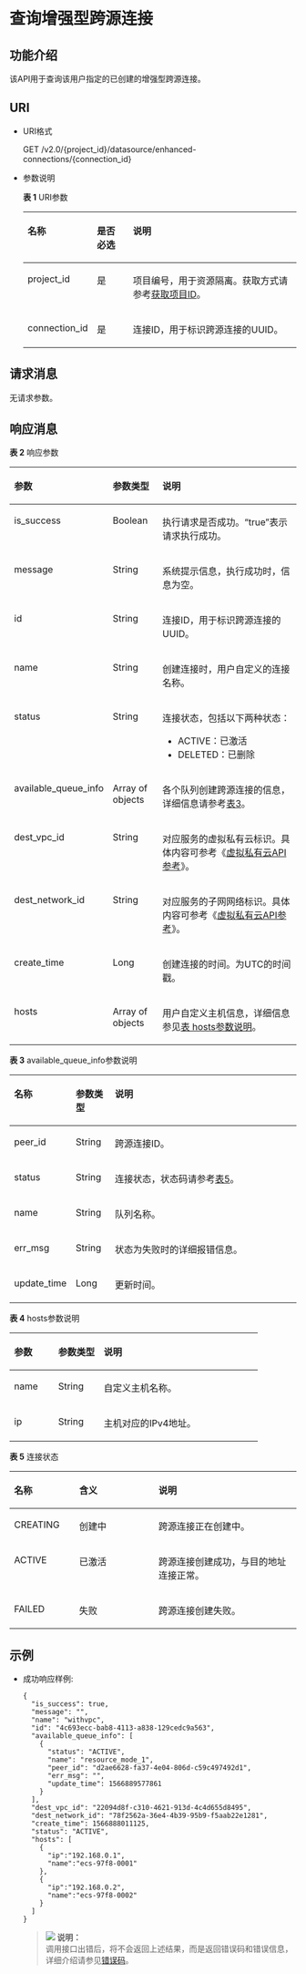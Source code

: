 # 查询增强型跨源连接<a name="dli_02_0189"></a>

## 功能介绍<a name="section13287428103611"></a>

该API用于查询该用户指定的已创建的增强型跨源连接。

## URI<a name="section52924285361"></a>

-   URI格式

    GET /v2.0/\{project\_id\}/datasource/enhanced-connections/\{connection\_id\}

-   参数说明

    **表 1**  URI参数

    <a name="table18299172853614"></a>
    <table><thead align="left"><tr id="row947592853614"><th class="cellrowborder" valign="top" width="21.26%" id="mcps1.2.4.1.1"><p id="p1347513282368"><a name="p1347513282368"></a><a name="p1347513282368"></a>名称</p>
    </th>
    <th class="cellrowborder" valign="top" width="13.639999999999999%" id="mcps1.2.4.1.2"><p id="p74757287366"><a name="p74757287366"></a><a name="p74757287366"></a>是否必选</p>
    </th>
    <th class="cellrowborder" valign="top" width="65.10000000000001%" id="mcps1.2.4.1.3"><p id="p1475182833610"><a name="p1475182833610"></a><a name="p1475182833610"></a>说明</p>
    </th>
    </tr>
    </thead>
    <tbody><tr id="row16475152833619"><td class="cellrowborder" valign="top" width="21.26%" headers="mcps1.2.4.1.1 "><p id="p1547552803615"><a name="p1547552803615"></a><a name="p1547552803615"></a>project_id</p>
    </td>
    <td class="cellrowborder" valign="top" width="13.639999999999999%" headers="mcps1.2.4.1.2 "><p id="p19475828123613"><a name="p19475828123613"></a><a name="p19475828123613"></a>是</p>
    </td>
    <td class="cellrowborder" valign="top" width="65.10000000000001%" headers="mcps1.2.4.1.3 "><p id="p1310472724012"><a name="p1310472724012"></a><a name="p1310472724012"></a>项目编号，用于资源隔离。获取方式请参考<a href="获取项目ID.md">获取项目ID</a>。</p>
    </td>
    </tr>
    <tr id="row16535918171816"><td class="cellrowborder" valign="top" width="21.26%" headers="mcps1.2.4.1.1 "><p id="p84192317188"><a name="p84192317188"></a><a name="p84192317188"></a>connection_id</p>
    </td>
    <td class="cellrowborder" valign="top" width="13.639999999999999%" headers="mcps1.2.4.1.2 "><p id="p1941914313180"><a name="p1941914313180"></a><a name="p1941914313180"></a>是</p>
    </td>
    <td class="cellrowborder" valign="top" width="65.10000000000001%" headers="mcps1.2.4.1.3 "><p id="p94197315183"><a name="p94197315183"></a><a name="p94197315183"></a>连接ID，用于标识跨源连接的UUID。</p>
    </td>
    </tr>
    </tbody>
    </table>


## 请求消息<a name="section1831452873613"></a>

无请求参数。

## 响应消息<a name="section134515287360"></a>

**表 2**  响应参数

<a name="table8348112818368"></a>
<table><thead align="left"><tr id="row11478132863610"><th class="cellrowborder" valign="top" width="23.04%" id="mcps1.2.4.1.1"><p id="p04782028173616"><a name="p04782028173616"></a><a name="p04782028173616"></a>参数</p>
</th>
<th class="cellrowborder" valign="top" width="18.25%" id="mcps1.2.4.1.2"><p id="p34781128193612"><a name="p34781128193612"></a><a name="p34781128193612"></a>参数类型</p>
</th>
<th class="cellrowborder" valign="top" width="58.709999999999994%" id="mcps1.2.4.1.3"><p id="p1347917286364"><a name="p1347917286364"></a><a name="p1347917286364"></a>说明</p>
</th>
</tr>
</thead>
<tbody><tr id="row18479182813362"><td class="cellrowborder" valign="top" width="23.04%" headers="mcps1.2.4.1.1 "><p id="p3887202462117"><a name="p3887202462117"></a><a name="p3887202462117"></a>is_success</p>
</td>
<td class="cellrowborder" valign="top" width="18.25%" headers="mcps1.2.4.1.2 "><p id="p1888762420218"><a name="p1888762420218"></a><a name="p1888762420218"></a>Boolean</p>
</td>
<td class="cellrowborder" valign="top" width="58.709999999999994%" headers="mcps1.2.4.1.3 "><p id="p15887824122119"><a name="p15887824122119"></a><a name="p15887824122119"></a>执行请求是否成功。“true”表示请求执行成功。</p>
</td>
</tr>
<tr id="row1588462431911"><td class="cellrowborder" valign="top" width="23.04%" headers="mcps1.2.4.1.1 "><p id="p1887924172113"><a name="p1887924172113"></a><a name="p1887924172113"></a><span>message</span></p>
</td>
<td class="cellrowborder" valign="top" width="18.25%" headers="mcps1.2.4.1.2 "><p id="p19887624142119"><a name="p19887624142119"></a><a name="p19887624142119"></a>String</p>
</td>
<td class="cellrowborder" valign="top" width="58.709999999999994%" headers="mcps1.2.4.1.3 "><p id="p1488772410218"><a name="p1488772410218"></a><a name="p1488772410218"></a>系统提示信息，执行成功时，信息为空。</p>
</td>
</tr>
<tr id="row11325133161917"><td class="cellrowborder" valign="top" width="23.04%" headers="mcps1.2.4.1.1 "><p id="p13887724132113"><a name="p13887724132113"></a><a name="p13887724132113"></a>id</p>
</td>
<td class="cellrowborder" valign="top" width="18.25%" headers="mcps1.2.4.1.2 "><p id="p128873240215"><a name="p128873240215"></a><a name="p128873240215"></a>String</p>
</td>
<td class="cellrowborder" valign="top" width="58.709999999999994%" headers="mcps1.2.4.1.3 "><p id="p4887324102110"><a name="p4887324102110"></a><a name="p4887324102110"></a>连接ID，用于标识跨源连接的UUID。</p>
</td>
</tr>
<tr id="row127038355479"><td class="cellrowborder" valign="top" width="23.04%" headers="mcps1.2.4.1.1 "><p id="p1588772472117"><a name="p1588772472117"></a><a name="p1588772472117"></a>name</p>
</td>
<td class="cellrowborder" valign="top" width="18.25%" headers="mcps1.2.4.1.2 "><p id="p1088715246216"><a name="p1088715246216"></a><a name="p1088715246216"></a>String</p>
</td>
<td class="cellrowborder" valign="top" width="58.709999999999994%" headers="mcps1.2.4.1.3 "><p id="p12887132482113"><a name="p12887132482113"></a><a name="p12887132482113"></a>创建连接时，用户自定义的连接名称。</p>
</td>
</tr>
<tr id="row19638124013193"><td class="cellrowborder" valign="top" width="23.04%" headers="mcps1.2.4.1.1 "><p id="p18876241211"><a name="p18876241211"></a><a name="p18876241211"></a>status</p>
</td>
<td class="cellrowborder" valign="top" width="18.25%" headers="mcps1.2.4.1.2 "><p id="p138871024112112"><a name="p138871024112112"></a><a name="p138871024112112"></a>String</p>
</td>
<td class="cellrowborder" valign="top" width="58.709999999999994%" headers="mcps1.2.4.1.3 "><p id="p121716565343"><a name="p121716565343"></a><a name="p121716565343"></a>连接状态，包括以下两种状态：</p>
<a name="ul172719221353"></a><a name="ul172719221353"></a><ul id="ul172719221353"><li>ACTIVE：已激活</li><li>DELETED：已删除</li></ul>
</td>
</tr>
<tr id="row19639104016191"><td class="cellrowborder" valign="top" width="23.04%" headers="mcps1.2.4.1.1 "><p id="p14901162017492"><a name="p14901162017492"></a><a name="p14901162017492"></a>available_queue_info</p>
</td>
<td class="cellrowborder" valign="top" width="18.25%" headers="mcps1.2.4.1.2 "><p id="p490172018491"><a name="p490172018491"></a><a name="p490172018491"></a>Array of objects</p>
</td>
<td class="cellrowborder" valign="top" width="58.709999999999994%" headers="mcps1.2.4.1.3 "><p id="p69011020174911"><a name="p69011020174911"></a><a name="p69011020174911"></a>各个队列创建跨源连接的信息，详细信息请参考<a href="#table9559942155012">表3</a>。</p>
</td>
</tr>
<tr id="row028593792014"><td class="cellrowborder" valign="top" width="23.04%" headers="mcps1.2.4.1.1 "><p id="p00741174913"><a name="p00741174913"></a><a name="p00741174913"></a>dest_vpc_id</p>
</td>
<td class="cellrowborder" valign="top" width="18.25%" headers="mcps1.2.4.1.2 "><p id="p12015419499"><a name="p12015419499"></a><a name="p12015419499"></a>String</p>
</td>
<td class="cellrowborder" valign="top" width="58.709999999999994%" headers="mcps1.2.4.1.3 "><p id="p1603412496"><a name="p1603412496"></a><a name="p1603412496"></a>对应服务的虚拟私有云标识。具体内容可参考《<a href="https://support.huaweicloud.com/api-vpc/vpc_api01_0002.html" target="_blank" rel="noopener noreferrer">虚拟私有云API参考</a>》。</p>
</td>
</tr>
<tr id="row1978546145010"><td class="cellrowborder" valign="top" width="23.04%" headers="mcps1.2.4.1.1 "><p id="p3134111617507"><a name="p3134111617507"></a><a name="p3134111617507"></a><span>dest_network_id</span></p>
</td>
<td class="cellrowborder" valign="top" width="18.25%" headers="mcps1.2.4.1.2 "><p id="p1913520169503"><a name="p1913520169503"></a><a name="p1913520169503"></a>String</p>
</td>
<td class="cellrowborder" valign="top" width="58.709999999999994%" headers="mcps1.2.4.1.3 "><p id="p713516162500"><a name="p713516162500"></a><a name="p713516162500"></a>对应服务的子网网络标识。具体内容可参考《<a href="https://support.huaweicloud.com/api-vpc/vpc_subnet01_0002.html" target="_blank" rel="noopener noreferrer">虚拟私有云API参考</a>》。</p>
</td>
</tr>
<tr id="row112851837172015"><td class="cellrowborder" valign="top" width="23.04%" headers="mcps1.2.4.1.1 "><p id="p178891324162118"><a name="p178891324162118"></a><a name="p178891324162118"></a>create_time</p>
</td>
<td class="cellrowborder" valign="top" width="18.25%" headers="mcps1.2.4.1.2 "><p id="p7889162416214"><a name="p7889162416214"></a><a name="p7889162416214"></a>Long</p>
</td>
<td class="cellrowborder" valign="top" width="58.709999999999994%" headers="mcps1.2.4.1.3 "><p id="p188891524202119"><a name="p188891524202119"></a><a name="p188891524202119"></a>创建连接的时间。为UTC的时间戳。</p>
</td>
</tr>
<tr id="row131236161719"><td class="cellrowborder" valign="top" width="23.04%" headers="mcps1.2.4.1.1 "><p id="p13143661714"><a name="p13143661714"></a><a name="p13143661714"></a>hosts</p>
</td>
<td class="cellrowborder" valign="top" width="18.25%" headers="mcps1.2.4.1.2 "><p id="p12311336151718"><a name="p12311336151718"></a><a name="p12311336151718"></a>Array of objects</p>
</td>
<td class="cellrowborder" valign="top" width="58.709999999999994%" headers="mcps1.2.4.1.3 "><p id="p1228216154115"><a name="p1228216154115"></a><a name="p1228216154115"></a>用户自定义主机信息，详细信息参见<a href="#table6991727151310">表 hosts参数说明</a>。</p>
</td>
</tr>
</tbody>
</table>

**表 3**  available\_queue\_info参数说明

<a name="table9559942155012"></a>
<table><thead align="left"><tr id="row18672164215014"><th class="cellrowborder" valign="top" width="18.61186118611861%" id="mcps1.2.4.1.1"><p id="p10672842125018"><a name="p10672842125018"></a><a name="p10672842125018"></a>名称</p>
</th>
<th class="cellrowborder" valign="top" width="13.72137213721372%" id="mcps1.2.4.1.2"><p id="p1167254235019"><a name="p1167254235019"></a><a name="p1167254235019"></a>参数类型</p>
</th>
<th class="cellrowborder" valign="top" width="67.66676667666766%" id="mcps1.2.4.1.3"><p id="p167254255015"><a name="p167254255015"></a><a name="p167254255015"></a>说明</p>
</th>
</tr>
</thead>
<tbody><tr id="row1667224212505"><td class="cellrowborder" valign="top" width="18.61186118611861%" headers="mcps1.2.4.1.1 "><p id="p767212427500"><a name="p767212427500"></a><a name="p767212427500"></a>peer_id</p>
</td>
<td class="cellrowborder" valign="top" width="13.72137213721372%" headers="mcps1.2.4.1.2 "><p id="p467214245015"><a name="p467214245015"></a><a name="p467214245015"></a>String</p>
</td>
<td class="cellrowborder" valign="top" width="67.66676667666766%" headers="mcps1.2.4.1.3 "><p id="p6672114213505"><a name="p6672114213505"></a><a name="p6672114213505"></a>跨源连接ID。</p>
</td>
</tr>
<tr id="row126721421503"><td class="cellrowborder" valign="top" width="18.61186118611861%" headers="mcps1.2.4.1.1 "><p id="p1267264216500"><a name="p1267264216500"></a><a name="p1267264216500"></a><span>status</span></p>
</td>
<td class="cellrowborder" valign="top" width="13.72137213721372%" headers="mcps1.2.4.1.2 "><p id="p6672174265017"><a name="p6672174265017"></a><a name="p6672174265017"></a>String</p>
</td>
<td class="cellrowborder" valign="top" width="67.66676667666766%" headers="mcps1.2.4.1.3 "><p id="p167294210507"><a name="p167294210507"></a><a name="p167294210507"></a>连接状态，状态码请参考<a href="#table13946174752513">表5</a>。</p>
</td>
</tr>
<tr id="row76738424502"><td class="cellrowborder" valign="top" width="18.61186118611861%" headers="mcps1.2.4.1.1 "><p id="p10673124216507"><a name="p10673124216507"></a><a name="p10673124216507"></a>name</p>
</td>
<td class="cellrowborder" valign="top" width="13.72137213721372%" headers="mcps1.2.4.1.2 "><p id="p9673142155011"><a name="p9673142155011"></a><a name="p9673142155011"></a>String</p>
</td>
<td class="cellrowborder" valign="top" width="67.66676667666766%" headers="mcps1.2.4.1.3 "><p id="p136731942135015"><a name="p136731942135015"></a><a name="p136731942135015"></a>队列名称。</p>
</td>
</tr>
<tr id="row367334225010"><td class="cellrowborder" valign="top" width="18.61186118611861%" headers="mcps1.2.4.1.1 "><p id="p7673174213507"><a name="p7673174213507"></a><a name="p7673174213507"></a>err_msg</p>
</td>
<td class="cellrowborder" valign="top" width="13.72137213721372%" headers="mcps1.2.4.1.2 "><p id="p176739423506"><a name="p176739423506"></a><a name="p176739423506"></a>String</p>
</td>
<td class="cellrowborder" valign="top" width="67.66676667666766%" headers="mcps1.2.4.1.3 "><p id="p17673164235011"><a name="p17673164235011"></a><a name="p17673164235011"></a>状态为失败时的详细报错信息。</p>
</td>
</tr>
<tr id="row26735428509"><td class="cellrowborder" valign="top" width="18.61186118611861%" headers="mcps1.2.4.1.1 "><p id="p4673174285010"><a name="p4673174285010"></a><a name="p4673174285010"></a>update_time</p>
</td>
<td class="cellrowborder" valign="top" width="13.72137213721372%" headers="mcps1.2.4.1.2 "><p id="p196732421506"><a name="p196732421506"></a><a name="p196732421506"></a>Long</p>
</td>
<td class="cellrowborder" valign="top" width="67.66676667666766%" headers="mcps1.2.4.1.3 "><p id="p126731142135012"><a name="p126731142135012"></a><a name="p126731142135012"></a>更新时间。</p>
</td>
</tr>
</tbody>
</table>

**表 4**  hosts参数说明

<a name="table6991727151310"></a>
<table><thead align="left"><tr id="row159942715132"><th class="cellrowborder" valign="top" width="17.77%" id="mcps1.2.4.1.1"><p id="p1999162711134"><a name="p1999162711134"></a><a name="p1999162711134"></a>参数</p>
</th>
<th class="cellrowborder" valign="top" width="18.360000000000003%" id="mcps1.2.4.1.2"><p id="p101006279131"><a name="p101006279131"></a><a name="p101006279131"></a>参数类型</p>
</th>
<th class="cellrowborder" valign="top" width="63.870000000000005%" id="mcps1.2.4.1.3"><p id="p1210019278137"><a name="p1210019278137"></a><a name="p1210019278137"></a>说明</p>
</th>
</tr>
</thead>
<tbody><tr id="row9100162701310"><td class="cellrowborder" valign="top" width="17.77%" headers="mcps1.2.4.1.1 "><p id="p31002272131"><a name="p31002272131"></a><a name="p31002272131"></a>name</p>
</td>
<td class="cellrowborder" valign="top" width="18.360000000000003%" headers="mcps1.2.4.1.2 "><p id="p91001127191314"><a name="p91001127191314"></a><a name="p91001127191314"></a>String</p>
</td>
<td class="cellrowborder" valign="top" width="63.870000000000005%" headers="mcps1.2.4.1.3 "><p id="p7100427171315"><a name="p7100427171315"></a><a name="p7100427171315"></a>自定义主机名称。</p>
</td>
</tr>
<tr id="row17100192717138"><td class="cellrowborder" valign="top" width="17.77%" headers="mcps1.2.4.1.1 "><p id="p19100182711311"><a name="p19100182711311"></a><a name="p19100182711311"></a>ip</p>
</td>
<td class="cellrowborder" valign="top" width="18.360000000000003%" headers="mcps1.2.4.1.2 "><p id="p10100227101313"><a name="p10100227101313"></a><a name="p10100227101313"></a>String</p>
</td>
<td class="cellrowborder" valign="top" width="63.870000000000005%" headers="mcps1.2.4.1.3 "><p id="p181004273132"><a name="p181004273132"></a><a name="p181004273132"></a>主机对应的IPv4地址。</p>
</td>
</tr>
</tbody>
</table>

**表 5**  连接状态

<a name="table13946174752513"></a>
<table><thead align="left"><tr id="row1994634702518"><th class="cellrowborder" valign="top" width="22.672267226722674%" id="mcps1.2.4.1.1"><p id="p4609112117266"><a name="p4609112117266"></a><a name="p4609112117266"></a>名称</p>
</th>
<th class="cellrowborder" valign="top" width="27.662766276627664%" id="mcps1.2.4.1.2"><p id="p146091921172617"><a name="p146091921172617"></a><a name="p146091921172617"></a>含义</p>
</th>
<th class="cellrowborder" valign="top" width="49.66496649664967%" id="mcps1.2.4.1.3"><p id="p7609192132613"><a name="p7609192132613"></a><a name="p7609192132613"></a>说明</p>
</th>
</tr>
</thead>
<tbody><tr id="row20946164712252"><td class="cellrowborder" valign="top" width="22.672267226722674%" headers="mcps1.2.4.1.1 "><p id="p1460915210264"><a name="p1460915210264"></a><a name="p1460915210264"></a>CREATING</p>
</td>
<td class="cellrowborder" valign="top" width="27.662766276627664%" headers="mcps1.2.4.1.2 "><p id="p6609112119268"><a name="p6609112119268"></a><a name="p6609112119268"></a>创建中</p>
</td>
<td class="cellrowborder" valign="top" width="49.66496649664967%" headers="mcps1.2.4.1.3 "><p id="p136091821192618"><a name="p136091821192618"></a><a name="p136091821192618"></a>跨源连接正在创建中。</p>
</td>
</tr>
<tr id="row494612478259"><td class="cellrowborder" valign="top" width="22.672267226722674%" headers="mcps1.2.4.1.1 "><p id="p166098217269"><a name="p166098217269"></a><a name="p166098217269"></a>ACTIVE</p>
</td>
<td class="cellrowborder" valign="top" width="27.662766276627664%" headers="mcps1.2.4.1.2 "><p id="p1960902152610"><a name="p1960902152610"></a><a name="p1960902152610"></a>已激活</p>
</td>
<td class="cellrowborder" valign="top" width="49.66496649664967%" headers="mcps1.2.4.1.3 "><p id="p17609192112617"><a name="p17609192112617"></a><a name="p17609192112617"></a>跨源连接创建成功，与目的地址连接正常。</p>
</td>
</tr>
<tr id="row1294694782513"><td class="cellrowborder" valign="top" width="22.672267226722674%" headers="mcps1.2.4.1.1 "><p id="p160952172619"><a name="p160952172619"></a><a name="p160952172619"></a>FAILED</p>
</td>
<td class="cellrowborder" valign="top" width="27.662766276627664%" headers="mcps1.2.4.1.2 "><p id="p16096213265"><a name="p16096213265"></a><a name="p16096213265"></a>失败</p>
</td>
<td class="cellrowborder" valign="top" width="49.66496649664967%" headers="mcps1.2.4.1.3 "><p id="p1660911214266"><a name="p1660911214266"></a><a name="p1660911214266"></a>跨源连接创建失败。</p>
</td>
</tr>
</tbody>
</table>

## 示例<a name="section910624615450"></a>

-   成功响应样例:

    ```
    {
      "is_success": true,
      "message": "",
      "name": "withvpc",
      "id": "4c693ecc-bab8-4113-a838-129cedc9a563",
      "available_queue_info": [
        {
          "status": "ACTIVE",
          "name": "resource_mode_1",
          "peer_id": "d2ae6628-fa37-4e04-806d-c59c497492d1",
          "err_msg": "",
          "update_time": 1566889577861
        }
      ],
      "dest_vpc_id": "22094d8f-c310-4621-913d-4c4d655d8495",
      "dest_network_id": "78f2562a-36e4-4b39-95b9-f5aab22e1281",
      "create_time": 1566888011125,
      "status": "ACTIVE",
      "hosts": [
        {
          "ip":"192.168.0.1",
          "name":"ecs-97f8-0001"
        },
        {
          "ip":"192.168.0.2", 
          "name":"ecs-97f8-0002"
        }
      ]
    }
    ```

    >![](public_sys-resources/icon-note.gif) **说明：**   
    >调用接口出错后，将不会返回上述结果，而是返回错误码和错误信息，详细介绍请参见[错误码](错误码.md)。  


